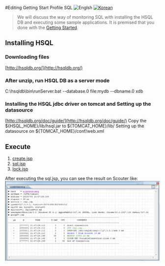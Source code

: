 #Editing Getting Start Profile SQL
![Englsh](https://img.shields.io/badge/language-English-red.svg) [![Korean](https://img.shields.io/badge/language-Korean-blue.svg)](Getting-Start-Profile-SQL_kr.md)

> We will discuss the way of monitoring SQL with installing the HSQL DB and executing some sample applications. It is premised that you done with the [Getting Started](./Getting-Started.md).

## Installing HSQL
### Downloading files
[http://hsqldb.org/](http://hsqldb.org/)

### After unzip, run HSQL DB as a server mode
C:\hsqldb\bin\runServer.bat --database.0 file:mydb --dbname.0 xdb

### Installing the HSQL jdbc driver on tomcat and Setting up the datasource

[http://hsqldb.org/doc/guide/](http://hsqldb.org/doc/guide/)
Copy the ${HSQL_HOME}/lib/hsql.jar to ${TOMCAT_HOME}/lib/
Setting up the datasource on ${TOMCAT_HOME}/conf/web.xml

<Resource name="jdbc/hsql" auth="Container" type="javax.sql.DataSource"
    maxActive="100" maxIdle="100" maxWait="10000"
    username="SA" password=""    
    driverClassName="org.hsqldb.jdbc.JDBCDriver"
    url="jdbc:hsqldb:hsql://127.0.0.1/xdb"/>

## Execute
1. [create.jsp](https://github.com/scouter-project/scouter-help/blob/master/misc/test-jsp/create.jsp)
2. [sql.jsp](https://github.com/scouter-project/scouter-help/blob/master/misc/test-jsp/sql.jsp)
3. [lock.jsp](https://github.com/scouter-project/scouter-help/blob/master/misc/test-jsp/lock.jsp)

After executing the sql.jsp, you can see the result on Scouter like:
![pic1](../img/main/test_xlog_profile.png)
